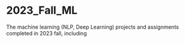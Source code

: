 # 2023_Fall_ML
The machine learning (NLP, Deep Learning) projects and assignments completed in 2023 fall, including 
